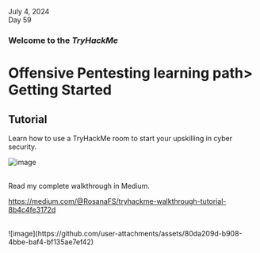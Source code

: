 July 4, 2024<br>
Day 59<br>

<p><h3> Welcome to the <em>TryHackMe</em></h3>
<h1>Offensive Pentesting learning path> Getting Started</h1>
<h2>Tutorial</h2>
<p>Learn how to use a TryHackMe room to start your upskilling in cyber security.</p>

![image](https://github.com/user-attachments/assets/f78a3b86-d850-4b3c-af78-e7fdeefbb849)

<br>
Read my complete walkthrough in Medium.

https://medium.com/@RosanaFS/tryhackme-walkthrough-tutorial-8b4c4fe3172d

<br>
![image](https://github.com/user-attachments/assets/80da209d-b908-4bbe-baf4-bf135ae7ef42)
